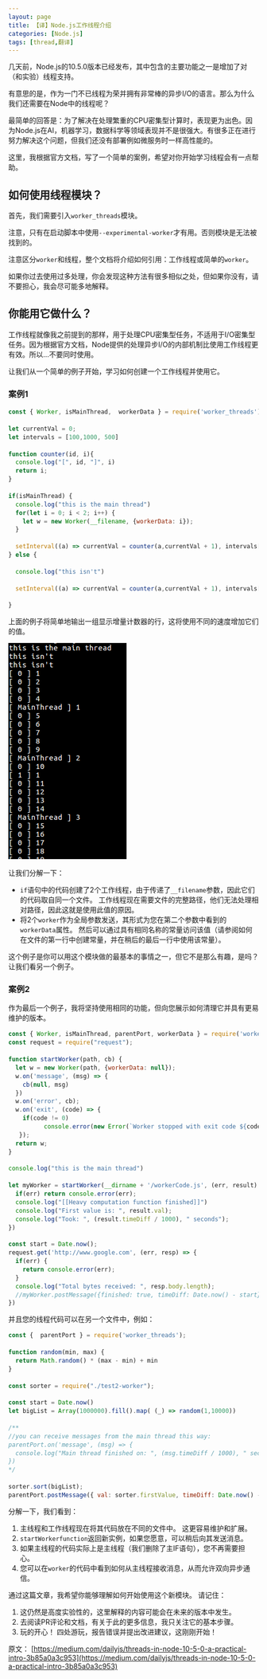 ```yaml
---
layout: page
title: 【译】Node.js工作线程介绍
categories: [Node.js]
tags: [thread,翻译]
---
```


几天前，Node.js的10.5.0版本已经发布，其中包含的主要功能之一是增加了对（和实验）线程支持。

有意思的是，作为一门不已线程为荣并拥有非常棒的异步I/O的语言。那么为什么我们还需要在Node中的线程呢？

最简单的回答是：为了解决在处理繁重的CPU密集型计算时，表现更为出色。因为Node.js在AI，机器学习，数据科学等领域表现并不是很强大。有很多正在进行努力解决这个问题，但我们还没有部署例如微服务时一样高性能的。

这里，我根据官方文档，写了一个简单的案例，希望对你开始学习线程会有一点帮助。

## 如何使用线程模块？
首先，我们需要引入`worker_threads`模块。

注意，只有在启动脚本中使用`--experimental-worker`才有用。否则模块是无法被找到的。

注意区分`worker`和线程，整个文档将介绍如何引用：工作线程或简单的`worker`。

如果你过去使用过多处理，你会发现这种方法有很多相似之处，但如果你没有，请不要担心，我会尽可能多地解释。

## 你能用它做什么？
工作线程就像我之前提到的那样，用于处理CPU密集型任务，不适用于I/O密集型任务。因为根据官方文档，Node提供的处理异步I/O的内部机制比使用工作线程更有效。所以...不要同时使用。

让我们从一个简单的例子开始，学习如何创建一个工作线程并使用它。

### 案例1

```js
const { Worker, isMainThread,  workerData } = require('worker_threads');

let currentVal = 0;
let intervals = [100,1000, 500]

function counter(id, i){
  console.log("[", id, "]", i)
  return i;
}

if(isMainThread) {
  console.log("this is the main thread")
  for(let i = 0; i < 2; i++) {
    let w = new Worker(__filename, {workerData: i});
  }

  setInterval((a) => currentVal = counter(a,currentVal + 1), intervals[2], "MainThread");
} else {

  console.log("this isn't")

  setInterval((a) => currentVal = counter(a,currentVal + 1), intervals[workerData], workerData);

}
```

上面的例子将简单地输出一组显示增量计数器的行，这将使用不同的速度增加它们的值。

![thread](/images/2018/0723_01.png)

让我们分解一下：

*  `if`语句中的代码创建了2个工作线程，由于传递了`__filename`参数，因此它们的代码取自同一个文件。 工作线程现在需要文件的完整路径，他们无法处理相对路径，因此这就是使用此值的原因。
* 将2个`worker`作为全局参数发送，其形式为您在第二个参数中看到的`workerData`属性。 然后可以通过具有相同名称的常量访问该值（请参阅如何在文件的第一行中创建常量，并在稍后的最后一行中使用该常量）。


这个例子是你可以用这个模块做的最基本的事情之一，但它不是那么有趣，是吗？ 让我们看另一个例子。

### 案例2
作为最后一个例子，我将坚持使用相同的功能，但向您展示如何清理它并具有更易维护的版本。

```js
const { Worker, isMainThread, parentPort, workerData } = require('worker_threads');
const request = require("request");

function startWorker(path, cb) {
  let w = new Worker(path, {workerData: null});
  w.on('message', (msg) => {
    cb(null, msg)
  })
  w.on('error', cb);
  w.on('exit', (code) => {
    if(code != 0)
          console.error(new Error(`Worker stopped with exit code ${code}`))
   });
  return w;
}

console.log("this is the main thread")

let myWorker = startWorker(__dirname + '/workerCode.js', (err, result) => {
  if(err) return console.error(err);
  console.log("[[Heavy computation function finished]]")
  console.log("First value is: ", result.val);
  console.log("Took: ", (result.timeDiff / 1000), " seconds");
})

const start = Date.now();
request.get('http://www.google.com', (err, resp) => {
  if(err) {
    return console.error(err);
  }
  console.log("Total bytes received: ", resp.body.length);
  //myWorker.postMessage({finished: true, timeDiff: Date.now() - start}) //you could send messages to your workers like this
}) 
```

并且您的线程代码可以在另一个文件中，例如：

```js
const {  parentPort } = require('worker_threads');

function random(min, max) {
  return Math.random() * (max - min) + min
}

const sorter = require("./test2-worker");

const start = Date.now()
let bigList = Array(1000000).fill().map( (_) => random(1,10000))

/**
//you can receive messages from the main thread this way:
parentPort.on('message', (msg) => {
  console.log("Main thread finished on: ", (msg.timeDiff / 1000), " seconds...");
})
*/

sorter.sort(bigList);
parentPort.postMessage({ val: sorter.firstValue, timeDiff: Date.now() - start});
```

分解一下，我们看到：

1. 主线程和工作线程现在将其代码放在不同的文件中。 这更容易维护和扩展。
2. `startWorkerfunction`返回新实例，如果您愿意，可以稍后向其发送消息。
3. 如果主线程的代码实际上是主线程（我们删除了主IF语句），您不再需要担心。
4. 您可以在`worker`的代码中看到如何从主线程接收消息，从而允许双向异步通信。

通过这篇文章，我希望你能够理解如何开始使用这个新模块。 请记住：

1. 这仍然是高度实验性的，这里解释的内容可能会在未来的版本中发生。
2. 去阅读PR评论和文档，有关于此的更多信息，我只关注它的基本步骤。
3. 玩的开心！ 四处游玩，报告错误并提出改进建议，这刚刚开始！


原文： [https://medium.com/dailyjs/threads-in-node-10-5-0-a-practical-intro-3b85a0a3c953](https://medium.com/dailyjs/threads-in-node-10-5-0-a-practical-intro-3b85a0a3c953)